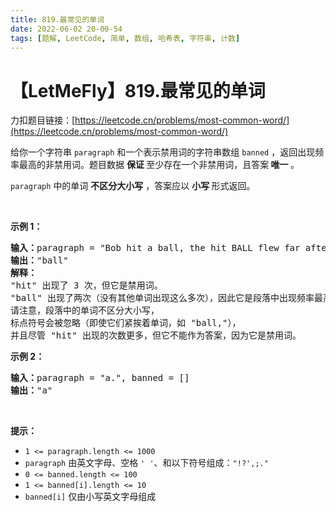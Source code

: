 ```yaml
---
title: 819.最常见的单词
date: 2022-06-02 20-00-54
tags: [题解, LeetCode, 简单, 数组, 哈希表, 字符串, 计数]
---
```


# 【LetMeFly】819.最常见的单词

力扣题目链接：[https://leetcode.cn/problems/most-common-word/](https://leetcode.cn/problems/most-common-word/)

<p>给你一个字符串 <code>paragraph</code> 和一个表示禁用词的字符串数组 <code>banned</code> ，返回出现频率最高的非禁用词。题目数据 <strong>保证 </strong>至少存在一个非禁用词，且答案<strong> 唯一 </strong>。</p>

<p><code>paragraph</code> 中的单词 <strong>不区分大小写</strong> ，答案应以 <strong>小写 </strong>形式返回。</p>

<p>&nbsp;</p>

<p><strong class="example">示例 1：</strong></p>

<pre>
<strong>输入：</strong>paragraph = "Bob hit a ball, the hit BALL flew far after it was hit.", banned = ["hit"]
<strong>输出：</strong>"ball"
<strong>解释：</strong>
"hit" 出现了 3 次，但它是禁用词。
"ball" 出现了两次（没有其他单词出现这么多次），因此它是段落中出现频率最高的非禁用词。
请注意，段落中的单词不区分大小写，
标点符号会被忽略（即使它们紧挨着单词，如 "ball,"），
并且尽管 "hit" 出现的次数更多，但它不能作为答案，因为它是禁用词。
</pre>

<p><strong class="example">示例 2：</strong></p>

<pre>
<strong>输入：</strong>paragraph = "a.", banned = []
<strong>输出：</strong>"a"
</pre>

<p>&nbsp;</p>

<p><strong>提示：</strong></p>

<ul>
	<li><code>1 &lt;= paragraph.length &lt;= 1000</code></li>
	<li><code>paragraph</code> 由英文字母、空格 <code>' '</code>、和以下符号组成：<code>"!?',;."</code></li>
	<li><code>0 &lt;= banned.length &lt;= 100</code></li>
	<li><code>1 &lt;= banned[i].length &lt;= 10</code></li>
	<li><code>banned[i]</code> 仅由小写英文字母组成</li>
</ul>


    